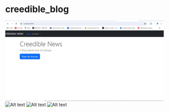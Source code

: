 # creedible_blog

![Alt text](https://github.com/Kingsantus/creedible_blog/blob/main/creedible_news.JPG)
![Alt text]()
![Alt text]()
![Alt text]()
